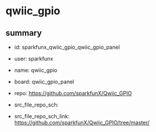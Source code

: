 # qwiic_gpio
 
## summary 
* id: sparkfunx_qwiic_gpio_qwiic_gpio_panel
* user: sparkfunx
* name: qwiic_gpio
* board: qwiic_gpio_panel
* repo: https://github.com/sparkfunX/Qwiic_GPIO



* src_file_repo_sch: 
* src_file_repo_sch_link: https://github.com/sparkfunX/Qwiic_GPIO/tree/master/






